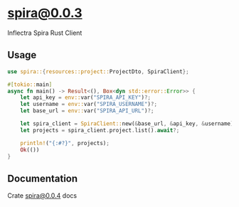 # spira@0.0.3

Inflectra Spira Rust Client

## Usage

```rust
use spira::{resources::project::ProjectDto, SpiraClient};

#[tokio::main]
async fn main() -> Result<(), Box<dyn std::error::Error>> {
    let api_key = env::var("SPIRA_API_KEY")?;
    let username = env::var("SPIRA_USERNAME")?;
    let base_url = env::var("SPIRA_API_URL")?;

    let spira_client = SpiraClient::new(&base_url, &api_key, &username)?;
    let projects = spira_client.project.list().await?;

    println!("{:#?}", projects);
    Ok(())
}
```

## Documentation
Crate [spira@0.0.4](https://docs.rs/spira/0.0.4/spira/) docs